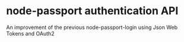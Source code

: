 # node-passport authentication API
An improvement of the previous node-passport-login using Json Web Tokens and OAuth2